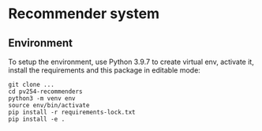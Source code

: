 # Recommender system

## Environment

To setup the environment, use Python 3.9.7 to create virtual env, activate it,
install the requirements and this package in editable mode:

```
git clone ...
cd pv254-recommenders
python3 -m venv env
source env/bin/activate
pip install -r requirements-lock.txt
pip install -e .
```

